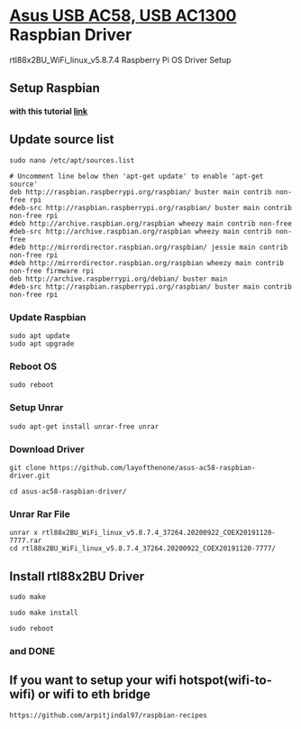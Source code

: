# [Asus USB AC58, USB AC1300](https://www.asus.com/Networking-IoT-Servers/Adapters/All-series/USB-AC58/) Raspbian Driver
rtl88x2BU_WiFi_linux_v5.8.7.4 Raspberry Pi OS Driver Setup

## Setup Raspbian 
#### with this tutorial [link](https://www.tomshardware.com/reviews/raspberry-pi-set-up-how-to,6029.html)

## Update source list
```
sudo nano /etc/apt/sources.list
```
```
# Uncomment line below then 'apt-get update' to enable 'apt-get source'
deb http://raspbian.raspberrypi.org/raspbian/ buster main contrib non-free rpi
#deb-src http://raspbian.raspberrypi.org/raspbian/ buster main contrib non-free rpi
#deb http://archive.raspbian.org/raspbian wheezy main contrib non-free
#deb-src http://archive.raspbian.org/raspbian wheezy main contrib non-free
#deb http://mirrordirector.raspbian.org/raspbian/ jessie main contrib non-free rpi
#deb http://mirrordirector.raspbian.org/raspbian wheezy main contrib non-free firmware rpi
deb http://archive.raspberrypi.org/debian/ buster main
#deb-src http://raspbian.raspberrypi.org/raspbian/ buster main contrib non-free rpi
```

### Update Raspbian
```
sudo apt update
sudo apt upgrade
```

### Reboot OS
```
sudo reboot
```
### Setup Unrar
```
sudo apt-get install unrar-free unrar
```

### Download Driver
```
git clone https://github.com/layofthenone/asus-ac58-raspbian-driver.git
```
```
cd asus-ac58-raspbian-driver/
```

### Unrar Rar File
```
unrar x rtl88x2BU_WiFi_linux_v5.8.7.4_37264.20200922_COEX20191120-7777.rar
cd rtl88x2BU_WiFi_linux_v5.8.7.4_37264.20200922_COEX20191120-7777/
```

## Install rtl88x2BU Driver
```
sudo make
```
```
sudo make install
```
```
sudo reboot
```

### and DONE


## If you want to setup your wifi hotspot(wifi-to-wifi) or wifi to eth bridge
``
https://github.com/arpitjindal97/raspbian-recipes
``
